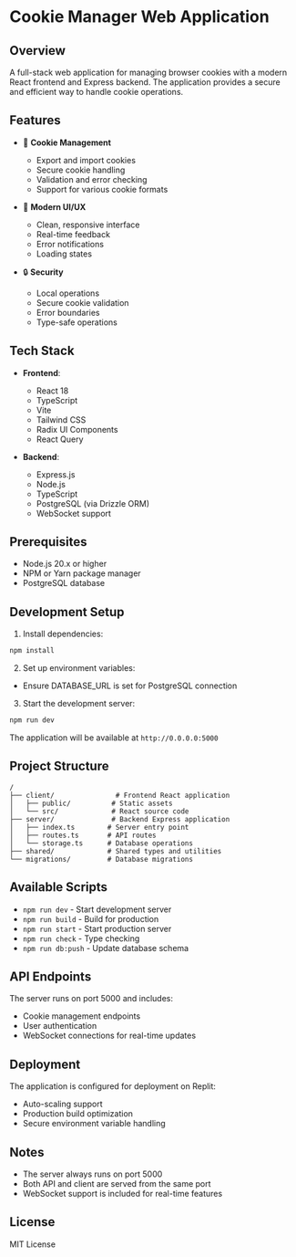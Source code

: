 
# Cookie Manager Web Application

## Overview
A full-stack web application for managing browser cookies with a modern React frontend and Express backend. The application provides a secure and efficient way to handle cookie operations.

## Features
- 🔄 **Cookie Management**
  - Export and import cookies
  - Secure cookie handling
  - Validation and error checking
  - Support for various cookie formats

- 🎨 **Modern UI/UX**
  - Clean, responsive interface
  - Real-time feedback
  - Error notifications
  - Loading states

- 🔒 **Security**
  - Local operations
  - Secure cookie validation
  - Error boundaries
  - Type-safe operations

## Tech Stack
- **Frontend**:
  - React 18
  - TypeScript
  - Vite
  - Tailwind CSS
  - Radix UI Components
  - React Query

- **Backend**:
  - Express.js
  - Node.js
  - TypeScript
  - PostgreSQL (via Drizzle ORM)
  - WebSocket support

## Prerequisites
- Node.js 20.x or higher
- NPM or Yarn package manager
- PostgreSQL database

## Development Setup

1. Install dependencies:
```bash
npm install
```

2. Set up environment variables:
- Ensure DATABASE_URL is set for PostgreSQL connection

3. Start the development server:
```bash
npm run dev
```

The application will be available at `http://0.0.0.0:5000`

## Project Structure
```
/
├── client/               # Frontend React application
│   ├── public/          # Static assets
│   └── src/             # React source code
├── server/              # Backend Express application
│   ├── index.ts        # Server entry point
│   ├── routes.ts       # API routes
│   └── storage.ts      # Database operations
├── shared/             # Shared types and utilities
└── migrations/         # Database migrations
```

## Available Scripts
- `npm run dev` - Start development server
- `npm run build` - Build for production
- `npm run start` - Start production server
- `npm run check` - Type checking
- `npm run db:push` - Update database schema

## API Endpoints
The server runs on port 5000 and includes:
- Cookie management endpoints
- User authentication
- WebSocket connections for real-time updates

## Deployment
The application is configured for deployment on Replit:
- Auto-scaling support
- Production build optimization
- Secure environment variable handling

## Notes
- The server always runs on port 5000
- Both API and client are served from the same port
- WebSocket support is included for real-time features

## License
MIT License
